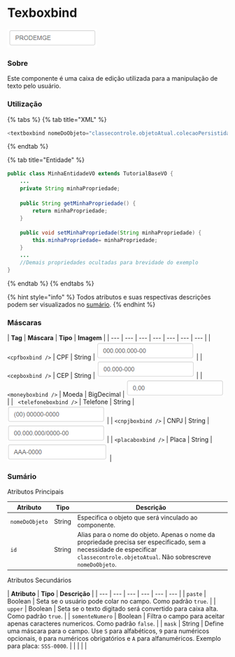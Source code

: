# Texboxbind

![Exemplo visual do componente.](.gitbook/assets/image.png)

### Sobre

Este componente é uma caixa de edição utilizada para a manipulação de texto pelo usuário.

### Utilização

{% tabs %}
{% tab title="XML" %}
```java
<textboxbind nomeDoObjeto="classecontrole.objetoAtual.colecaoPersistida" />
```
{% endtab %}

{% tab title="Entidade" %}
```java
public class MinhaEntidadeVO extends TutorialBaseVO {
	...
	private String minhaPropriedade;

	public String getMinhaPropriedade() {
		return minhaPropriedade;
	}

	public void setMinhaPropriedade(String minhaPropriedade) {
		this.minhaPropriedade= minhaPropriedade;
	}
	...
	//Demais propriedades ocultadas para brevidade do exemplo
}
```
{% endtab %}
{% endtabs %}

{% hint style="info" %}
 Todos atributos e suas respectivas descrições podem ser visualizados no [sumário](untitled.md#sumario).
{% endhint %}

### Máscaras

| **Tag** | **Máscara** | **Tipo** | **Imagem** |
| --- | --- | --- | --- | --- | --- | --- |
| ` <cpfboxbind />` | CPF | String | ![](.gitbook/assets/image%20%283%29.png) |
| ` <cepboxbind />` | CEP | String | ![](.gitbook/assets/cepboxbind.png) |
| ` <moneyboxbind />` | Moeda | BigDecimal | ![](.gitbook/assets/moneyboxbind.png) |
| ` <telefoneboxbind />` | Telefone | String | ![](.gitbook/assets/telefoneboxbind.png) |
| `<cnpjboxbind />` | CNPJ | String | ![](.gitbook/assets/cnpjboxbind.png) |
| `<placaboxbind />` | Placa | String | ![](.gitbook/assets/placaboxbind%20%281%29.png) |

### Sumário

Atributos Principais

| **Atributo** | **Tipo** | **Descrição** |
| --- | --- | --- |
| `nomeDoObjeto` | String | Especifica o objeto que será vinculado ao componente.  |
| `id` | String | Alias para o nome do objeto. Apenas o nome da propriedade precisa ser especificado, sem a necessidade de especificar `classecontrole.objetoAtual`. Não sobrescreve `nomeDoObjeto`. |

Atributos Secundários

| **Atributo** |  **Tipo** | **Descrição** |
| --- | --- | --- | --- | --- | --- |
| `paste` | Boolean | Seta se o usuário pode colar no campo. Como padrão `true`. |
| `upper` | Boolean | Seta se o texto digitado será convertido para caixa alta. Como padrão `true`. |
| `somenteNumero` | Boolean | Filtra o campo para aceitar apenas caracteres numericos. Como padrão `false`. |
| `mask` | String | Define uma máscara para o campo. Use `S` para alfabéticos, `9` para numéricos opcionais, `0` para numéricos obrigatórios e `A` para alfanuméricos. Exemplo para placa: `SSS-0000`. |
|  |  |  |

